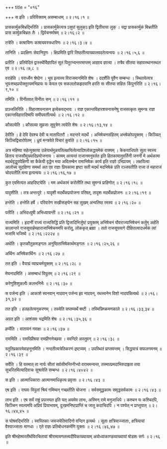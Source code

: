 +++
title = "०१६"

+++
स इति । प्रविविक्ताम् असम्बाधाम्  ॥  २।१६।१  ॥   

  

प्रासकार्मुकबिभ्रद्भिरिति । प्रासकार्मुकेत्यत्र ऽसुपां सुलुक्ऽ इति द्वितीयाया लुक् । यद्वा प्रासकार्मुकं बिभ्रतीति प्रास कार्मुकबिभ्रतः तैः । द्विर्वचनर्माषम्  ॥  २।१६।२  ॥   

  

तत्रेति । काषायिणः काषायवस्त्रधारिणः  ॥  २।१६।३।४  ॥   

  

तानिति । प्रदक्षिणः सेवानिपुणः । क्षिप्रमिति द्वारि तिष्ठतीत्याख्यातवदतेत्यन्वयः  ॥  २।१६।५,६  ॥   

  

प्रतीति । प्रतिवेदितं द्वास्स्थैर्विज्ञापितं सूतं पितुरभ्यन्तरमाप्तम् आज्ञाय ज्ञात्वा । तत्रैव सीतया सहावस्थानस्थल एव  ॥  २।१६।७,८  ॥   

  

वराहेति । परार्ध्येन श्रेष्ठेन । भूय इत्यस्य विराजमानमिति शेषः । ददर्शेति पूर्वेण सम्बन्धः । स्थितयेत्यत्र भूयःशब्दप्रयोक्तुरयमभिप्रायः यः केवल एव सकललोकहृदयानि हरति सः सीतया सहितः किंपुनरिति  ॥  २।१६।९,१०  ॥   

  

तमिति । विनीतवत् विनीतः सन्  ॥  २।१६।११  ॥   

  

प्राञ्जलिरिति । विहारशयनासन इत्येकवद्भावः । राज्ञ एकान्तविहारशयनासनेषु राजसत्कृतः सुमन्त्रः राज्ञ एकान्तविहारादिष्वपि समीपवर्तीत्यर्थः  ॥  २।१६।१२  ॥   

  

कौसल्येति । कौसल्या सुप्रजाः सुपुत्रेण त्वयेति शेषः  ॥  २।१६।१३,१४  ॥   

  

देवीति । हे देवि देवश्च देवी च मातापितरौ । मदन्तरे मदर्थे । अभिषेचनसंहितम् अभषेकोपयुक्तम् । किञ्चित् किञ्चिद्विचारोपेतम् । ध्रुवं मन्त्रयेते विचारं कुर्वाते  ॥  २।१६।१५  ॥   

  

अत्र महिष्या सहेत्युक्तया उन्नेयार्थमुन्नयतिलक्षयित्वेत्यादिश्लोकद्धयमेकं वाक्यम् । केकयाधिपतेः सुता स्वस्य हिताय राजसौमुख्यादिप्रयोजनाय । कामम् अत्यन्तं राजानमनुवर्तत इति हितकामानुवर्तिनी जननी मे अर्थकामा मदर्थवृद्धुयपेक्षिणी सा कैकेयी वृद्धेन मया अविलम्बेन रामाभिषेकः कार्य इति राज्ञो ऽभिप्रायम् । लक्षयित्वा आलोच्य सुदक्षिणा समर्था अत एव राज्ञः प्रियकामा हृष्टा सती मदर्थं मदभिषेकं प्रति रञ्जयतीति राजा तं महाराजं चोदयतीति मन्य इत्यन्वयः  ॥  २।१६।१६,१७  ॥   

  

कुत एवमित्यत आहदिष्ट्येति । मम अर्थकामं करोतीति तथा सुमन्त्रं प्राहिणोत्  ॥  २।१६।१८  ॥   

  

यादृशीति । तत्र अन्तःपुरे । यादृशी मदर्थैकप्रयोजना परिषत्, तादृशः मदर्थैकप्रोजनः  ॥  २।१६।१९  ॥   

  

हन्तेति । हन्तेति हर्षे । परिवारेण सखीसङ्घेन सह सुखम् अन्वतिष्ठ रमस्व  ॥  २।१६।२०  ॥   

  

पतीति । अभिदध्युषी अभिध्यायन्ती  ॥  २।१६।२१  ॥   

  

राज्यमिति । इदानीं राज्यं राज्यसिद्धिं प्रति द्विजादिभिर्जुष्टं प्रयुक्तम् अभिषेचनं यौवराज्याभिषेचनं कर्तुम् अर्हति कालान्तरे राजसूयार्हमहाराजाभिषेचनमपि करोतु, लोककृत् ब्रह्मा । ततो राजसूययागे दीक्षितत्वादधर्मकं त्वां भजामि भजिष्ये  ॥  २।१६।२२२४  ॥   

  

अथेति । कृतकौतुकमङ्गलः अनुष्ठिताभिषेकार्थमङ्गलः  ॥  २।१६।२५,२६  ॥   

  

अर्थिनः अभिषेकार्थिनः  ॥  २।१६।२७  ॥   

  

तत इति । वैयाघ्रं व्याघ्रचर्मयुक्तम्  ॥  २।१६।२८  ॥   

  

मेघनादमिति । असम्बाधं विपुलम्  ॥  २।१६।२९  ॥   

  

करेणुशिशुकल्पैः कलभनिभैः  ॥  २।१६।३०  ॥   

  

स पर्जन्य इति । आकाशे स्वनवान् नादवान् पर्जन्य इव नादयन्, रथस्वनेन विशो नादयन्नित्यर्थः  ॥  २।१६।३१,३२  ॥   

  

तत इति । हलहलेत्यनुकरणम् । तस्येति सप्तम्यर्थे षष्टी । तस्मिन्निष्क्रमणकाले  ॥  २।१६।३३,३४  ॥   

  

अग्रत इति । आशंसवः भद्रमिति शेषः  ॥  २।१६।३५,३६  ॥   

  

हर्म्येति । वातायनं गवाक्षः  ॥  २।१६।३७  ॥   

  

राममिति । रामपिप्रीषया रामप्रीणनेच्छया । ववन्दिरे अस्तुवन्  ॥  २।१६।३८  ॥   

  

स्तुतिप्रकारमेवाहनूनमिति । नन्दतीत्यत्रेतिकरणं द्रष्टव्यम् । उपस्थितं प्राप्तवन्तम् । सिद्धयात्रं सफलगमनम्  ॥  २।१६।३९  ॥   

  

सर्वेति । हि यस्मात् ता नार्यः सीतां सर्वसीमन्तिनीभ्यो वराममन्यन्त, तस्मात्प्रमदाभिरुदाहृता तया सुचरितमित्यादिवाचः सुश्रावेति सम्बन्धः  ॥  २।१६।४०४२  ॥   

  

स इति । आत्माधिकाराः आत्मानमाधिकृत्य प्रवृत्ताः  ॥  २।१६।४३  ॥   

  

एष इति । राघवः विपुलां श्रियं गमिष्यन् गच्छतीति योजना । सर्वसमूद्धकामः समृद्धसर्वकामः  ॥  २।१६।४३  ॥   

  

लाभ इति । एष सर्वं राष्ट्रं प्रपत्स्यत इति यत् अयमेव लाभः, अस्मिन् रामे मनुजाधिपे । कश्चन यः कश्चिदपि, किञ्चिन स्वल्पमपि अप्रियं प्रियाभावम्, दुःखमनिष्टप्राप्तिं च जातु कदाचिदपि । न पश्येत् न प्राप्तुयात्  ॥  २।१६।४४,४५  ॥   

  

स घोषवद्भिरिति । स्वस्तिकाः जयजयेतिवादिनो वन्दिन इत्यर्थः । सूताः क्षत्रियाज्जाताः, क्षत्रियायां वैश्याज्जाताः मागधाः । एते राज्ञः प्रतिबोधनकर्मणि युक्ताः  ॥  २।१६।४६,४७  ॥   

  

इति श्रीमहेश्वरतीर्थविरचितायां श्रीरामायणतत्त्वदीपिकाख्यायाम् अयोध्याकाण्डव्याख्यायां षोडशः सर्गः  ॥  २।१६  ॥   

  

  

